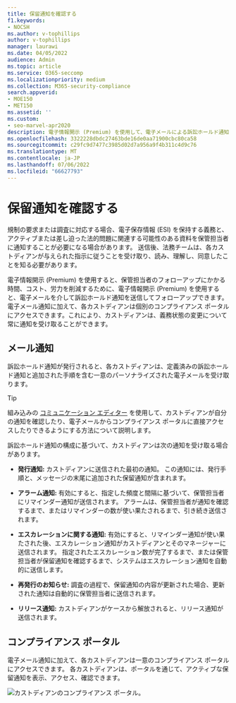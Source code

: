 ```yaml
---
title: 保留通知を確認する
f1.keywords:
- NOCSH
ms.author: v-tophillips
author: v-tophillips
manager: laurawi
ms.date: 04/05/2022
audience: Admin
ms.topic: article
ms.service: O365-seccomp
ms.localizationpriority: medium
ms.collection: M365-security-compliance
search.appverid:
- MOE150
- MET150
ms.assetid: ''
ms.custom:
- seo-marvel-apr2020
description: 電子情報開示 (Premium) を使用して、電子メールによる訴訟ホールド通知の送信とフォローアップ、および義務の状態の監視を行う方法について説明します。
ms.openlocfilehash: 3322228dbdc27463bde16de0aa71900cbc80ca58
ms.sourcegitcommit: c29fc9d7477c3985d02d7a956a9f4b311c4d9c76
ms.translationtype: MT
ms.contentlocale: ja-JP
ms.lasthandoff: 07/06/2022
ms.locfileid: "66627793"
---
```

# <a name="acknowledge-a-hold-notification"></a>保留通知を確認する

規制の要求または調査に対応する場合、電子保存情報 (ESI) を保持する義務と、アクティブまたは差し迫った法的問題に関連する可能性のある資料を保管担当者に通知することが必要になる場合があります。 送信後、法務チームは、各カストディアンが与えられた指示に従うことを受け取り、読み、理解し、同意したことを知る必要があります。

電子情報開示 (Premium) を使用すると、保管担当者のフォローアップにかかる時間、コスト、労力を削減するために、電子情報開示 (Premium) を使用すると、電子メールを介して訴訟ホールド通知を送信してフォローアップできます。 電子メール通知に加えて、各カストディアンは個別のコンプライアンス ポータルにアクセスできます。これにより、カストディアンは、義務状態の変更について常に通知を受け取ることができます。

## <a name="email-notifications"></a>メール通知

訴訟ホールド通知が発行されると、各カストディアンは、定義済みの訴訟ホールド通知と追加された手順を含む一意のパーソナライズされた電子メールを受け取ります。 

> [!TIP]
> 組み込みの  [コミュニケーション エディター](using-communications-editor.md) を使用して、カストディアンが自分の通知を確認したり、電子メールからコンプライアンス ポータルに直接アクセスしたりできるようにする方法について説明します。

訴訟ホールド通知の構成に基づいて、カストディアンは次の通知を受け取る場合があります。 

- **発行通知:** カストディアンに送信された最初の通知。 この通知には、発行手順と、メッセージの末尾に追加された保留通知が含まれます。

- **アラーム通知:** 有効にすると、指定した頻度と間隔に基づいて、保管担当者にリマインダー通知が送信されます。 アラームは、保管担当者が通知を確認するまで、またはリマインダーの数が使い果たされるまで、引き続き送信されます。

- **エスカレーションに関する通知:** 有効にすると、リマインダー通知が使い果たされた後、エスカレーション通知がカストディアンとそのマネージャーに送信されます。 指定されたエスカレーション数が完了するまで、または保管担当者が保留通知を確認するまで、システムはエスカレーション通知を自動的に送信します。

- **再発行のお知らせ:** 調査の過程で、保留通知の内容が更新された場合、更新された通知は自動的に保管担当者に送信されます。

- **リリース通知:** カストディアンがケースから解放されると、リリース通知が送信されます。 

## <a name="compliance-portal"></a>コンプライアンス ポータル

電子メール通知に加えて、各カストディアンは一意のコンプライアンス ポータルにアクセスできます。 各カストディアンは、ポータルを通じて、アクティブな保留通知を表示、アクセス、確認できます。

![カストディアンのコンプライアンス ポータル。](../media/CustodianPortal.jpg)
